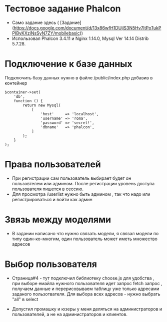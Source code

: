 # Тестовое задание  Phalcon 

- Само задание здесь ( [Задание] (https://docs.google.com/document/d/13x86wfH1DUjlS3N5Hv7ltPoTukPPIByKXziNsSyN7ZY/mobilebasic))
- Использовал Phalcon 3.4.11 и Nginx 1.14.0, Mysql Ver 14.14 Distrib 5.7.28.

# Подключение к базе данных 

Подключить базу данных нужно в  файле /public/index.php добавив в контейнер
```
$container->set(
    'db',
    function () {
        return new Mysql(
            [
                'host'     => 'localhost',
                'username' => 'roma',
                'password' => 'secret!',
                'dbname'   => 'phalcon',
            ]
        );
    }
);
```
# Права пользователей

- При регистрации сам пользователь выбирает будет он пользовтелем или админом. После регистрации уровень доступа пользователя пишется в сессию.
- Для просмотра /userlist  нужно быть админом , так что надо или регистрироваться и войти как админ

# Звязь между моделями

- В задании написано что нужно cвязать модели, я связал модели по типу один-ко-многим, один пользователь может иметь множество адресов 

#   Выбор пользователя

- Страница#4 - тут подключил библиотеку choose.js для удобства , при выборе емайла нужного пользователя идет  запрос  fetch запрос , получаем данные и перерисовываем таблицу  уже только адресами заданого пользотвателя. Для выбора всех адресов - нужно выбрать "all" в select

- Допустил промашку и юзеры у меня деляться на администраторов и пользователей, а не на администраторов и клиентов. </p>



